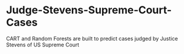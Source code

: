 # Judge-Stevens-Supreme-Court-Cases
CART and Random Forests are built to predict cases judged by Justice Stevens of US Supreme Court
